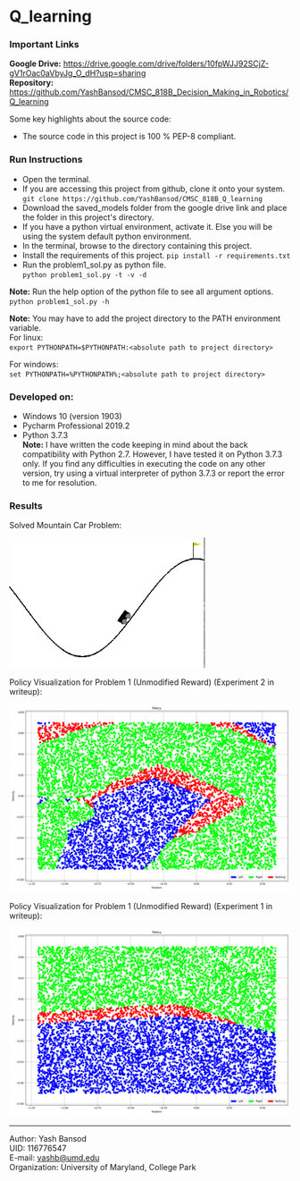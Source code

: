 # Q_learning
### Important Links  

**Google Drive:** https://drive.google.com/drive/folders/10fpWJJ92SCjZ-gV1rOac0aVbyJg_O_dH?usp=sharing   
**Repository:** https://github.com/YashBansod/CMSC_818B_Decision_Making_in_Robotics/Q_learning    



Some key highlights about the source code: 

- The source code in this project is 100 % PEP-8 compliant.

### Run Instructions  

- Open the terminal.  
- If you are accessing this project from github, clone it onto your system.  
  `git clone https://github.com/YashBansod/CMSC_818B_Q_learning`  
- Download the saved_models folder from the google drive link and place the folder in this project's directory.
- If you have a python virtual environment, activate it. Else you will be using the system default python environment.  
- In the terminal, browse to the directory containing this project.  
- Install the requirements of this project. `pip install -r requirements.txt`  
- Run the problem1_sol.py as python file.  
  `python problem1_sol.py -t -v -d`  

**Note:** Run the help option of the python file to see all argument options. `python problem1_sol.py -h`

**Note:** You may have to add the project directory to the PATH environment variable.  
For linux:  
`export PYTHONPATH=$PYTHONPATH:<absolute path to project directory>`  

For windows:  
`set PYTHONPATH=%PYTHONPATH%;<absolute path to project directory> `  


### Developed on:

- Windows 10 (version 1903)  
- Pycharm Professional 2019.2  
- Python 3.7.3  
  **Note:** I have written the code keeping in mind about the back compatibility with Python 2.7. However, I have tested
  it on Python 3.7.3 only. If you find any difficulties in executing the code on any other version, try using a virtual 
  interpreter of python 3.7.3 or report the error to me for resolution.  
  
  
### Results  

Solved Mountain Car Problem:  
<div><span class="image fit"><img src="./solved_mountaincar.gif" alt="solved_mountaincar"></span></div>   



Policy Visualization for Problem 1 (Unmodified Reward) (Experiment 2 in writeup):  

<div><span class="image fit"><img src="./policy_visualizations/policy_unmod_p_1_2.png" alt="problem1_sol_exp_2"></span></div>   

Policy Visualization for Problem 1 (Unmodified Reward) (Experiment 1 in writeup):  
<div><span class="image fit"><img src="policy_visualizations/policy_unmod_p_1_1.png" alt="problem1_sol_exp_1"></span></div>   

---

Author: Yash Bansod  
UID: 116776547  
E-mail: yashb@umd.edu  
Organization: University of Maryland, College Park   
